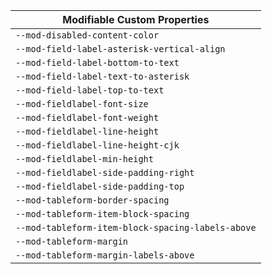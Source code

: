 | Modifiable Custom Properties                      |
| ------------------------------------------------- |
| `--mod-disabled-content-color`                    |
| `--mod-field-label-asterisk-vertical-align`       |
| `--mod-field-label-bottom-to-text`                |
| `--mod-field-label-text-to-asterisk`              |
| `--mod-field-label-top-to-text`                   |
| `--mod-fieldlabel-font-size`                      |
| `--mod-fieldlabel-font-weight`                    |
| `--mod-fieldlabel-line-height`                    |
| `--mod-fieldlabel-line-height-cjk`                |
| `--mod-fieldlabel-min-height`                     |
| `--mod-fieldlabel-side-padding-right`             |
| `--mod-fieldlabel-side-padding-top`               |
| `--mod-tableform-border-spacing`                  |
| `--mod-tableform-item-block-spacing`              |
| `--mod-tableform-item-block-spacing-labels-above` |
| `--mod-tableform-margin`                          |
| `--mod-tableform-margin-labels-above`             |
